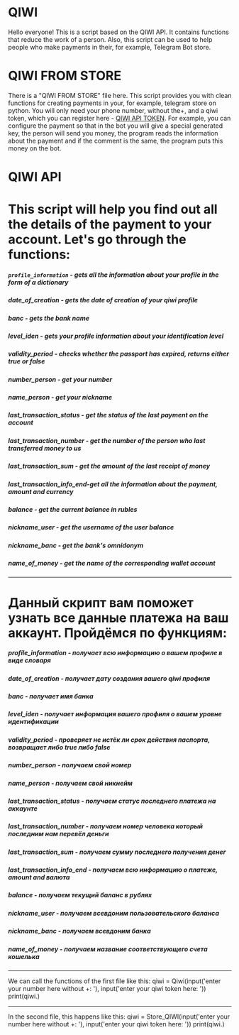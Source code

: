 # QIWI
Hello everyone! This is a script based on the QIWI API. It contains functions that reduce 
the work of a person. Also, this script can be used to help people who make payments in their, for example, Telegram Bot store.


# QIWI FROM STORE
There is a "QIWI FROM STORE" file here. This script provides you with clean functions for creating payments in your, for example, 
telegram store on python. You will only need your phone number, without the+, and a qiwi token, which you can register here - 
[QIWI API TOKEN](https://qiwi.com/api). For example, you can configure the payment so that in the bot you will give a special generated key, the 
person will send you money, the program reads the information about the payment and if the comment is the same, the program puts 
this money on the bot.


# QIWI API
# This script will help you find out all the details of the payment to your account. Let's go through the functions:
##### <code>profile_information</code> - gets all the information about your profile in the form of a dictionary
##### date_of_creation - gets the date of creation of your qiwi profile
##### banc - gets the bank name
##### level_iden - gets your profile information about your identification level
##### validity_period - checks whether the passport has expired, returns either true or false
##### number_person - get your number
##### name_person - get your nickname
##### last_transaction_status - get the status of the last payment on the account
##### last_transaction_number - get the number of the person who last transferred money to us 
##### last_transaction_sum - get the amount of the last receipt of money
##### last_transaction_info_end-get all the information about the payment, amount and currency
##### balance - get the current balance in rubles
##### nickname_user - get the username of the user balance
##### nickname_banc - get the bank's omnidonym
##### name_of_money - get the name of the corresponding wallet account
***
# Данный скрипт вам поможет узнать все данные платежа на ваш аккаунт. Пройдёмся по функциям:
##### profile_information - получает всю информацию о вашем профиле в виде словаря
##### date_of_creation - получает дату создания вашего qiwi профиля
##### banc - получает имя банка
##### level_iden - получает информация вашего профиля о вашем уровне идентификации
##### validity_period - проверяет не истёк ли срок действия паспорта, возвращает либо true либо false
##### number_person - получаем свой номер
##### name_person - получаем свой никнейм
##### last_transaction_status - получаем статус последнего платежа на аккаунте
##### last_transaction_number - получаем номер человека который последним нам перевёл деньги
##### last_transaction_sum - получаем сумму последнего получения денег
##### last_transaction_info_end - получаем всю информацию о платеже, amount and валюта
##### balance - получаем текущий баланс в рублях
##### nickname_user - получаем всевдоним пользовательского баланса
##### nickname_banc - получаем всевдоним банка
##### name_of_money - получаем название соответствующего счета кошелька
***
We can call the functions of the first file like this:
qiwi = Qiwi(input('enter your number here without +: '), input('enter your qiwi token here: '))
print(qiwi.<function name>)
***
In the second file, this happens like this:
qiwi = Store_QIWI(input('enter your number here without +: '), input('enter your qiwi token here:  '))
print(qiwi.<function name>)



